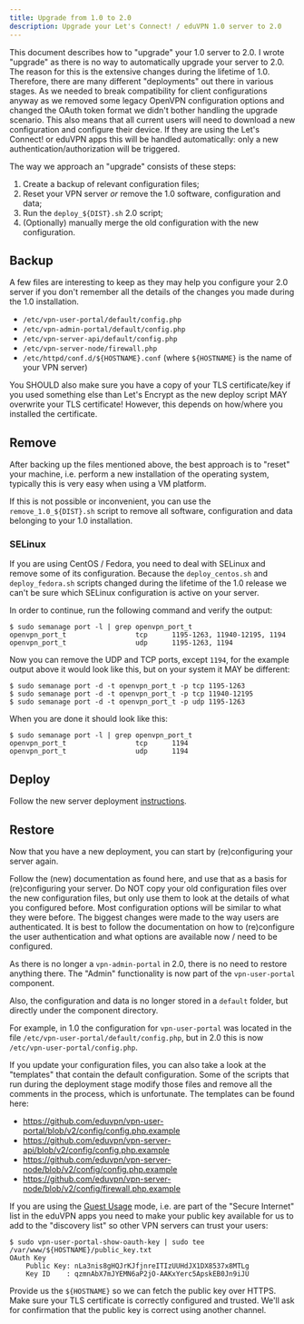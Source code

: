 ```yaml
---
title: Upgrade from 1.0 to 2.0
description: Upgrade your Let's Connect! / eduVPN 1.0 server to 2.0
---
```


This document describes how to "upgrade" your 1.0 server to 2.0. I wrote 
"upgrade" as there is no way to automatically upgrade your server to 2.0. The 
reason for this is the extensive changes during the lifetime of 1.0. Therefore, 
there are many different "deployments" out there in various stages. As we 
needed to break compatibility for client configurations anyway as we removed 
some legacy OpenVPN configuration options and changed the OAuth token format we 
didn't bother handling the upgrade scenario. This also means that all current 
users will need to download a new configuration and configure their device. If 
they are using the Let's Connect! or eduVPN apps this will be handled 
automatically: only a new authentication/authorization will be triggered.

The way we approach an "upgrade" consists of these steps:

1. Create a backup of relevant configuration files;
2. Reset your VPN server _or_ remove the 1.0 software, configuration and data;
3. Run the `deploy_${DIST}.sh` 2.0 script;
4. (Optionally) manually merge the old configuration with the new 
   configuration.

## Backup

A few files are interesting to keep as they may help you configure your 2.0 
server if you don't remember all the details of the changes you made during the 
1.0 installation.

- `/etc/vpn-user-portal/default/config.php`
- `/etc/vpn-admin-portal/default/config.php`
- `/etc/vpn-server-api/default/config.php`
- `/etc/vpn-server-node/firewall.php`
- `/etc/httpd/conf.d/${HOSTNAME}.conf` (where `${HOSTNAME}` is the name of your 
  VPN server)

You SHOULD also make sure you have a copy of your TLS certificate/key if you 
used something else than Let's Encrypt as the new deploy script MAY overwrite 
your TLS certificate! However, this depends on how/where you installed the 
certificate.

## Remove

After backing up the files mentioned above, the best approach is to "reset" 
your machine, i.e. perform a new installation of the operating system, 
typically this is very easy when using a VM platform.

If this is not possible or inconvenient, you can use the 
`remove_1.0_${DIST}.sh` script to remove all software, configuration and data 
belonging to your 1.0 installation.

### SELinux

If you are using CentOS / Fedora, you need to deal with SELinux and remove 
some of its configuration. Because the `deploy_centos.sh` and 
`deploy_fedora.sh` scripts changed during the lifetime of the 1.0 release we 
can't be sure which SELinux configuration is active on your server.

In order to continue, run the following command and verify the output:

    $ sudo semanage port -l | grep openvpn_port_t
    openvpn_port_t                 tcp      1195-1263, 11940-12195, 1194
    openvpn_port_t                 udp      1195-1263, 1194

Now you can remove the UDP and TCP ports, except `1194`, for the example 
output above it would look like this, but on your system it MAY be different:

    $ sudo semanage port -d -t openvpn_port_t -p tcp 1195-1263
    $ sudo semanage port -d -t openvpn_port_t -p tcp 11940-12195
    $ sudo semanage port -d -t openvpn_port_t -p udp 1195-1263

When you are done it should look like this:

    $ sudo semanage port -l | grep openvpn_port_t
    openvpn_port_t                 tcp      1194
    openvpn_port_t                 udp      1194

## Deploy

Follow the new server deployment 
[instructions](https://github.com/eduvpn/documentation/blob/master/README.md#deployment).

## Restore

Now that you have a new deployment, you can start by (re)configuring your 
server again. 

Follow the (new) documentation as found here, and use that as a basis for 
(re)configuring your server. Do NOT copy your old configuration files over the
new configuration files, but only use them to look at the details of what you
configured before. Most configuration options will be similar to what they 
were before. The biggest changes were made to the way users are authenticated. 
It is best to follow the documentation on how to (re)configure the user 
authentication and what options are available now / need to be configured.

As there is no longer a `vpn-admin-portal` in 2.0, there is no need to restore
anything there. The "Admin" functionality is now part of the `vpn-user-portal` 
component.

Also, the configuration and data is no longer stored in a `default` folder, but 
directly under the component directory. 

For example, in 1.0 the configuration for `vpn-user-portal` was located in the
file `/etc/vpn-user-portal/default/config.php`, but in 2.0 this is now 
`/etc/vpn-user-portal/config.php`.

If you update your configuration files, you can also take a look at the 
"templates" that contain the default configuration. Some of the scripts that 
run during the deployment stage modify those files and remove all the comments
in the process, which is unfortunate. The templates can be found here:

- https://github.com/eduvpn/vpn-user-portal/blob/v2/config/config.php.example
- https://github.com/eduvpn/vpn-server-api/blob/v2/config/config.php.example
- https://github.com/eduvpn/vpn-server-node/blob/v2/config/config.php.example
- https://github.com/eduvpn/vpn-server-node/blob/v2/config/firewall.php.example

If you are using the [Guest Usage](GUEST_USAGE.md) mode, i.e. are part of the 
"Secure Internet" list in the eduVPN apps you need to make your public key 
available for us to add to the "discovery list" so other VPN servers can trust
your users:

    $ sudo vpn-user-portal-show-oauth-key | sudo tee /var/www/${HOSTNAME}/public_key.txt
    OAuth Key
        Public Key: nLa3nis8gHQJrKJfjnreITIzUUHdJX1DX8537x8MTLg
        Key ID    : qzmnAbX7mJYEMN6aP2jO-AAKxYerc5ApskEB0Jn9iJU

Provide us the `${HOSTNAME}` so we can fetch the public key over HTTPS. Make 
sure your TLS certificate is correctly configured and trusted. We'll ask for
confirmation that the public key is correct using another channel.
